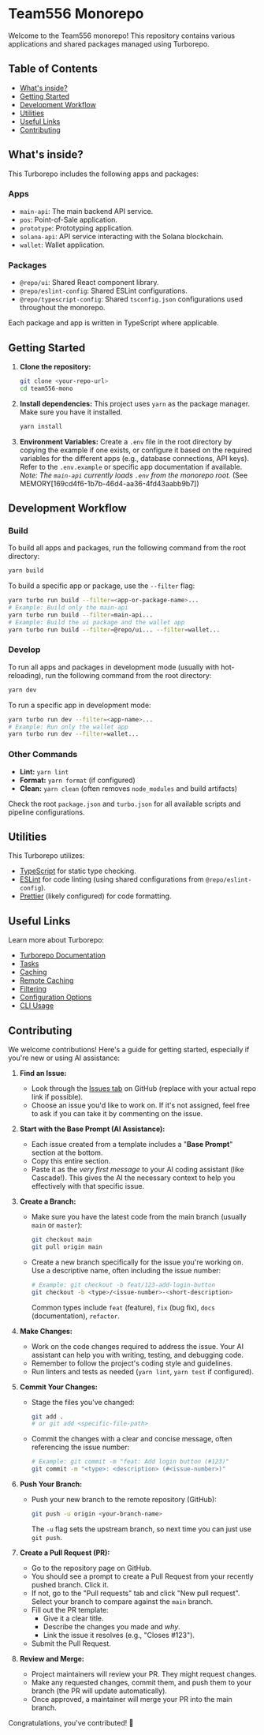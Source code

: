 # Team556 Monorepo

Welcome to the Team556 monorepo! This repository contains various applications and shared packages managed using Turborepo.

## Table of Contents

-   [What's inside?](#whats-inside)
-   [Getting Started](#getting-started)
-   [Development Workflow](#development-workflow)
-   [Utilities](#utilities)
-   [Useful Links](#useful-links)
-   [Contributing](#contributing)

## What's inside?

This Turborepo includes the following apps and packages:

### Apps

-   `main-api`: The main backend API service.
-   `pos`: Point-of-Sale application.
-   `prototype`: Prototyping application.
-   `solana-api`: API service interacting with the Solana blockchain.
-   `wallet`: Wallet application.

### Packages

-   `@repo/ui`: Shared React component library.
-   `@repo/eslint-config`: Shared ESLint configurations.
-   `@repo/typescript-config`: Shared `tsconfig.json` configurations used throughout the monorepo.

Each package and app is written in TypeScript where applicable.

## Getting Started

1.  **Clone the repository:**
    ```sh
    git clone <your-repo-url>
    cd team556-mono
    ```

2.  **Install dependencies:**
    This project uses `yarn` as the package manager. Make sure you have it installed.
    ```sh
    yarn install
    ```

3.  **Environment Variables:**
    Create a `.env` file in the root directory by copying the example if one exists, or configure it based on the required variables for the different apps (e.g., database connections, API keys). Refer to the `.env.example` or specific app documentation if available.
    *Note: The `main-api` currently loads `.env` from the monorepo root.* (See MEMORY[169cd4f6-1b7b-46d4-aa36-4fd43aabb9b7])

## Development Workflow

### Build

To build all apps and packages, run the following command from the root directory:

```sh
yarn build
```

To build a specific app or package, use the `--filter` flag:

```sh
yarn turbo run build --filter=<app-or-package-name>...
# Example: Build only the main-api
yarn turbo run build --filter=main-api...
# Example: Build the ui package and the wallet app
yarn turbo run build --filter=@repo/ui... --filter=wallet...
```

### Develop

To run all apps and packages in development mode (usually with hot-reloading), run the following command from the root directory:

```sh
yarn dev
```

To run a specific app in development mode:

```sh
yarn turbo run dev --filter=<app-name>...
# Example: Run only the wallet app
yarn turbo run dev --filter=wallet...
```

### Other Commands

-   **Lint:** `yarn lint`
-   **Format:** `yarn format` (if configured)
-   **Clean:** `yarn clean` (often removes `node_modules` and build artifacts)

Check the root `package.json` and `turbo.json` for all available scripts and pipeline configurations.

## Utilities

This Turborepo utilizes:

-   [TypeScript](https://www.typescriptlang.org/) for static type checking.
-   [ESLint](https://eslint.org/) for code linting (using shared configurations from `@repo/eslint-config`).
-   [Prettier](https://prettier.io) (likely configured) for code formatting.

## Useful Links

Learn more about Turborepo:

-   [Turborepo Documentation](https://turbo.build/docs)
-   [Tasks](https://turbo.build/docs/core-concepts/monorepos/running-tasks)
-   [Caching](https://turbo.build/docs/core-concepts/caching)
-   [Remote Caching](https://turbo.build/docs/core-concepts/remote-caching)
-   [Filtering](https://turbo.build/docs/core-concepts/monorepos/filtering)
-   [Configuration Options](https://turbo.build/docs/reference/configuration)
-   [CLI Usage](https://turbo.build/docs/reference/command-line-reference)

## Contributing

We welcome contributions! Here's a guide for getting started, especially if you're new or using AI assistance:

1.  **Find an Issue:**
    -   Look through the [Issues tab](https://github.com/your-org/your-repo/issues) on GitHub (replace with your actual repo link if possible).
    -   Choose an issue you'd like to work on. If it's not assigned, feel free to ask if you can take it by commenting on the issue.

2.  **Start with the Base Prompt (AI Assistance):**
    -   Each issue created from a template includes a "**Base Prompt**" section at the bottom.
    -   Copy this entire section.
    -   Paste it as the *very first message* to your AI coding assistant (like Cascade!). This gives the AI the necessary context to help you effectively with that specific issue.

3.  **Create a Branch:**
    -   Make sure you have the latest code from the main branch (usually `main` or `master`):
        ```sh
        git checkout main
        git pull origin main
        ```
    -   Create a new branch specifically for the issue you're working on. Use a descriptive name, often including the issue number:
        ```sh
        # Example: git checkout -b feat/123-add-login-button
        git checkout -b <type>/<issue-number>-<short-description>
        ```
        Common types include `feat` (feature), `fix` (bug fix), `docs` (documentation), `refactor`.

4.  **Make Changes:**
    -   Work on the code changes required to address the issue. Your AI assistant can help you with writing, testing, and debugging code.
    -   Remember to follow the project's coding style and guidelines.
    -   Run linters and tests as needed (`yarn lint`, `yarn test` if configured).

5.  **Commit Your Changes:**
    -   Stage the files you've changed:
        ```sh
        git add .
        # or git add <specific-file-path>
        ```
    -   Commit the changes with a clear and concise message, often referencing the issue number:
        ```sh
        # Example: git commit -m "feat: Add login button (#123)"
        git commit -m "<type>: <description> (#<issue-number>)"
        ```

6.  **Push Your Branch:**
    -   Push your new branch to the remote repository (GitHub):
        ```sh
        git push -u origin <your-branch-name>
        ```
        The `-u` flag sets the upstream branch, so next time you can just use `git push`.

7.  **Create a Pull Request (PR):**
    -   Go to the repository page on GitHub.
    -   You should see a prompt to create a Pull Request from your recently pushed branch. Click it.
    -   If not, go to the "Pull requests" tab and click "New pull request". Select your branch to compare against the `main` branch.
    -   Fill out the PR template:
        -   Give it a clear title.
        -   Describe the changes you made and *why*.
        -   Link the issue it resolves (e.g., "Closes #123").
    -   Submit the Pull Request.

8.  **Review and Merge:**
    -   Project maintainers will review your PR. They might request changes.
    -   Make any requested changes, commit them, and push them to your branch (the PR will update automatically).
    -   Once approved, a maintainer will merge your PR into the main branch.

Congratulations, you've contributed! 🎉